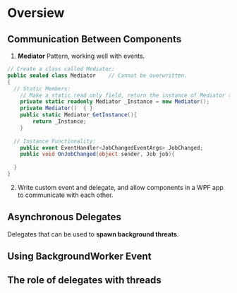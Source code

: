 # Oversiew
## Communication Between Components
1. **Mediator** Pattern, working well with events.
```cs
// Create a class called Mediator:
public sealed class Mediator    // Cannot be overwritten.
{
  // Static Members:
    // Make a static read only field, return the instance of Mediator that'll be shared across all components.
    private static readonly Mediator _Instance = new Mediator();
    private Mediator()  { }
    public static Mediator GetInstance(){
        return _Instance;
    }
    
  // Instance Functionality:
    public event EventHandler<JobChangedEventArgs> JobChanged;
    public void OnJobChanged(object sender, Job job){
  
  }
}
```
2. Write custom event and delegate, and allow components in a WPF app to communicate with each other.

## Asynchronous Delegates
Delegates that can be used to **spawn background threats**.

## Using BackgroundWorker Event

## The role of delegates with threads
